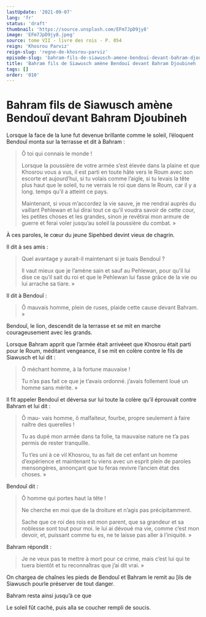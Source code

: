```yaml
---
lastUpdate: '2021-09-07'
lang: 'fr'
status: 'draft'
thumbnail: 'https://source.unsplash.com/EFm7JpD9jy8'
image: 'EFm7JpD9jy8.jpeg'
source: tome VII - livre des rois - P. 054
reign: 'Khosrou Parviz'
reign-slug: 'regne-de-khosrou-parviz'
episode-slug: 'bahram-fils-de-siawusch-amene-bendoui-devant-bahram-djoubineh'
title: 'Bahram fils de Siawusch amène Bendouï devant Bahram Djoubineh | Le Livre des Rois | Shâhnâmeh'
tags: []
order: '010'
---
```


<!-- LTeX: language=fr -->

# Bahram fils de Siawusch amène Bendouï devant Bahram Djoubineh

Lorsque la face de la lune fut devenue brillante comme le soleil, l’éloquent Bendouî monta sur la terrasse et dit à Bahram :

> Ô toi qui connais le monde !
>
> Lorsque la poussière de votre armée s’est élevée dans la plaine et que Khosrou vous a vus, il est parti en toute hâte vers le Roum avec son escorte et aujourd’hui, si tu volais comme l’aigle, si tu levais la tête plus haut que le soleil, tu ne verrais le roi que dans le Roum, car il y a long. temps qu’il a atteint ce pays.
>
> Maintenant, si vous m’accordez la vie sauve, je me rendrai auprès du vaillant Pehlewan et lui dirai tout ce qu’il voudra savoir de cette cour, les petites choses et les grandes, sinon je revêtirai mon armure de guerre et ferai voler jusqu’au soleil la poussière du combat. »

À ces paroles, le cœur du jeune Sipehbed devint vieux de chagrin.

Il dit à ses amis :

> Quel avantage y aurait-il maintenant si je tuais Bendouî ?
>
> Il vaut mieux que je l’amène sain et sauf au Pehlewan, pour qu’il lui dise ce qu’il sait du roi et que le Pehlewan lui fasse grâce de la vie ou lui arrache sa tiare. »

Il dit à Bendouî :

> Ô mauvais homme, plein de ruses, plaide cette cause devant Bahram. »

Bendouî, le lion, descendit de la terrasse et se mit en marche courageusement avec les grands.

Lorsque Bahram apprit que l’armée était arrivéeet que Khosrou était parti pour le Roum, méditant vengeance, il se mit en colère contre le fils de Siawusch et lui dit :

> Ô méchant homme, à la fortune mauvaise !
>
> Tu n’as pas fait ce que je t’avais ordonné. j’avais follement loué un homme sans mérite. »

Il fit appeler Bendouî et déversa sur lui toute la colère qu’il éprouvait contre Bahram et lui dit :

> Ô mau-
vais homme, ô malfaiteur, fourbe, propre seulement à faire naître des querelles !
>
> Tu as dupé mon armée dans ta folie, ta mauvaise nature ne t’a pas permis de rester tranquille.
>
> Tu t’es uni à ce vil Khosrou, tu as fait de cet enfant un homme d’expérience et maintenant tu viens avec un esprit plein de paroles mensongères, annonçant que tu feras revivre l’ancien état des choses. »

Bendouî
dit :

> Ô homme qui portes haut la tête !
>
> Ne cherche en moi que de la droiture et n’agis pas précipitamment.
>
> Sache que ce roi des rois est mon parent, que sa grandeur et sa noblesse sont tout pour moi. le lui ai dévoué ma vie, comme c’est mon devoir, et, puissant comme tu es, ne te laisse pas aller à l’iniquité. »

Bahram répondit :

> Je ne veux pas te mettre à mort pour ce crime, mais c’est lui qui te tuera bientôt et tu reconnaîtras que j’ai dit vrai. »

On chargea de chaînes les pieds de Bendouî et Bahram le remit au [ils de Siawusch pourle préserver de tout danger.

Bahram resta ainsi jusqu’à ce que

Le soleil fût caché, puis alla se coucher rempli de soucis.

